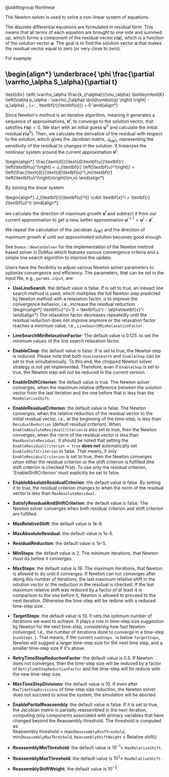 @addtogroup Nonlinear

The Newton solver is used to solve a non-linear system of equations.

The discrete differential equations are formulated in residual form.
This means that all terms of each equation are brought to one side and summed up, which forms a component of the residual vector $\textbf{r}(\textbf{u})$, which is a function of the solution vector $\textbf{u}$. The goal is to find the solution vector $\textbf{u}$ that makes the residual vector equal to zero (or very close to zero).

For example:

\begin{align*}
\underbrace{
  \phi \frac{\partial \varrho_\alpha S_\alpha}{\partial t}
 -
 \text{div} \left(
 \varrho_\alpha \frac{k_{r\alpha}}{\mu_\alpha} \boldsymbol{K}
 \left(\nabla p_\alpha - \varrho_{\alpha} \boldsymbol{g} \right)
 \right) - q_\alpha} _
{=: \, \textbf{r}(\textbf{u})}
= 0
\end{align*}

Since Newton's method is an iterative algorithm, meaning it generates a sequence of approximations, $\textbf{u}^i$, to converge to the solution vector, that satisfies $\textbf{r}(\textbf{u}) = 0$.
We start with an initial guess $\textbf{u}^0$ and
calculate the initial residual $\textbf{r}(\textbf{u}^0)$. Then,
we calculate the derivative of the residual with respect to the solution, which gives the Jacobian matrix, $J_{\textbf{r} \left(\textbf{u}^i\right)}$, representing the sensitivity of the residual to changes in the solution. It linearizes the nonlinear system around the current approximation $\textbf{u}^i$:

\begin{align*}
  \frac{\text{d}}{\text{d}\textbf{u}}\textbf{r} \left(\textbf{u}^i\right)
  = J_{\textbf{r} \left(\textbf{u}^i\right)}
  = \left(\frac{\text{d}}{\text{d}\textbf{u}^i_m}\textbf{r} \left(\textbf{u}^i\right)_n\right)_{m,n}
\end{align*}

By solving the linear system

\begin{align*}
  J_{\textbf{r}(\textbf{u}^i)} \cdot \textbf{x}^i = \textbf{r}(\textbf{u}^i)
\end{align*}

we calculate the direction of maximum growth $\textbf{x}^i$ and subtract it from
our current approximation to get a new, better approximation
$\textbf{u}^{i+1} = \textbf{u}^i - \textbf{x}^i$.

We repeat the calculation of the Jacobian $J_{\textbf{r}(\textbf{u}^i)}$ and the
direction of maximum growth $\textbf{x}^i$ until our approximated solution becomes good enough.

See `Dumux::NewtonSolver` for the implementation of the Newton method based solver in DuMux which features various convergence criteria and a simple line search algorithm to improve the update.


 Users have the flexibility to adjust various Newton solver parameters to optimize convergence and efficiency.
 The parameters, that can be set in the input file, e.g., `params.input`, are:
 - **UseLineSearch**: the default value is false. If is set to true, an inexact line search method is used, which multiplies the full Newton step predicted by Newton method with a relaxation factor, $\alpha$ to improve the convergence behavior, i.e., increase the residual reduction.
  \begin{align*}
  \textbf{u}^{i+1} = \textbf{u}^i - \alpha\textbf{x}^i
  \end{align*}
  The relaxation factor decreases repeatedly until the residual reduction does not improve anymore or the relaxation factor reaches a minimum value, i.e., `LineSearchMinRelaxationFactor`.
 - **LineSearchMinRelaxationFactor**: The default value is 0.125. to set the minimum values of the line search relaxation factor.
 - **EnableChop**: the default value is false. If is set to true, the Newton step is reduced. Please note that both `UseLineSearch` and `EnableChop` can be set to true simultaneously. To this end, the chopped Newton solver strategy is not yet implemented. Therefore, even if `EnableChop` is set to true, the Newton step will not be reduced in the current version.
 - **EnableShiftCriterion**: the default value is true. The Newton solver converges, when the maximum relative difference between the solution vector from the last iteration and the one before that is less than the `MaxRelativeShift`.
 - **EnableResidualCriterion**: the default value is false. The Newton converges, when the relative reduction of the residual vector to the initial residual vector, i.e., at the beginning of the time-step, is less than `ResidualReduction` (default residual criterion). When `EnableAbsoluteResidualCriterion` is also set to true, then the Newton converges, when the norm of the residual vector is less than `MaxAbsoluteResidual`. It should be noted that setting the `EnableResidualCriterion = true` **does not** automatically set `EnableShiftCriterion` to false. That means, if only `EnableResidualCriterion` is set to true, then the Newton converges when either the residual criterion or the shift criterion is fulfilled (the shift criterion is checked first). To use only the residual criterion, 'EnableShiftCriterion' must explicitly be set to false.
 - **EnableAbsoluteResidualCriterion**: the default value is false. By setting it to true, the residual criterion changes to when the norm of the residual vector is less than `MaxAbsoluteResidual`.
 - **SatisfyResidualAndShiftCriterion**: the default value is false. The Newton solver converges when both residual criterion and shift criterion are fulfilled.
 - **MaxRelativeShift**: the default value is 1e-8.
 - **MaxAbsoluteResidual**: the default value is 1e-5.
 - **ResidualReduction**: the default value is 1e-5.
 - **MinSteps**: the default value is 2. The minimum iterations, that Newton must do before it converges.
 - **MaxSteps**: the default value is 18. The maximum iterations, that Newton is allowed to do until it converges. If Newton can not converges after doing this number of iterations, the last maximum relative shift in the solution vector or the reduction in the residual is checked. If the last maximum relative shift was reduced by a factor of at least 4 in comparison to the one before it, Newton is allowed to proceed to the next iteration. Otherwise the time-step will be redone with a reduced time-step size.
 - **TargetSteps**: the default value is 10. It sets the optimum number of iterations we want to achieve. It plays a role in time-step size suggestion by Newton for the next time-step, considering how fast Newton converged, i.e., the number of iterations done to converge in a time-step (`numSteps_`). That means, if the current `numSteps_` is below `TargetSteps`, Newton will suggest a larger time-step size for the next time step, and a smaller time-step size if it's above.
 - **RetryTimeStepReductionFactor**: the default value is 0.5. If Newton does not converges, then the time-step size will be reduced by a factor of `RetryTimeStepReductionFactor` and the time-step will be redone with the new time-step size.
 - **MaxTimeStepDivisions**: the default value is 10. If even after `MaxTimeStepDivisions` of time-step size reduction, the Newton solver does not succeed to solve the system, the simulation will be aborted.
 - **EnablePartialReassembly**: the default value is false. If it is set to true, the Jacobian matrix is partially reassembled in the next iteration, computing only components associated with primary variables that have changed beyond the Reassembly threshold. The threshold is computed as: <br> Reassembly threshold = max(`ReassemblyMinThreshold`, min(`ReassemblyMaxThreshold`, `ReassemblyShiftWeight` $\times$ Relative shift))

 - **ReassemblyMinThreshold**: the default value is $10^{-1} \times$ `MaxRelativeShift`.
 - **ReassemblyMaxThreshold**: the default value is $10^2 \times$ `MaxRelativeShift`.
 - **ReassemblyShiftWeight**: the default value is $10^{-3}$.
